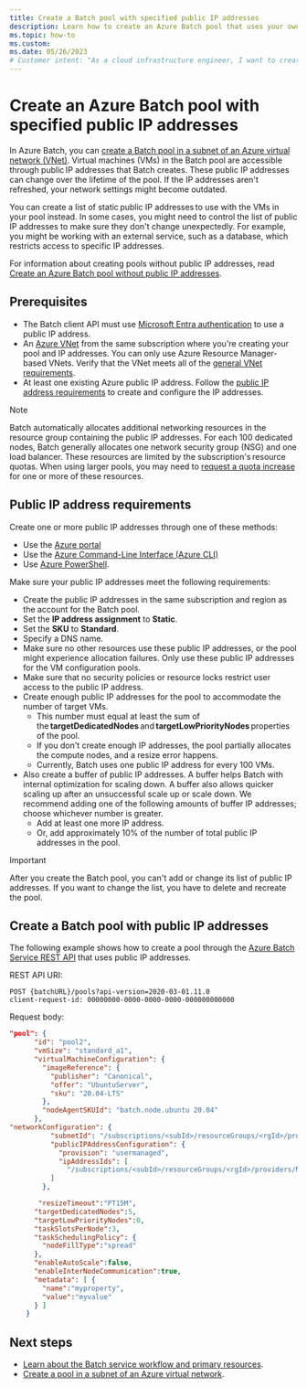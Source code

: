 ```yaml
---
title: Create a Batch pool with specified public IP addresses
description: Learn how to create an Azure Batch pool that uses your own static public IP addresses.
ms.topic: how-to
ms.custom:
ms.date: 05/26/2023
# Customer intent: "As a cloud infrastructure engineer, I want to create a Batch pool using static public IP addresses, so that I can maintain consistent network access for external services that require specific IP whitelisting."
---
```


# Create an Azure Batch pool with specified public IP addresses

In Azure Batch, you can [create a Batch pool in a subnet of an Azure virtual network (VNet)](batch-virtual-network.md). Virtual machines (VMs) in the Batch pool are accessible through public IP addresses that Batch creates. These public IP addresses can change over the lifetime of the pool. If the IP addresses aren't refreshed, your network settings might become outdated.

You can create a list of static public IP addresses to use with the VMs in your pool instead. In some cases, you might need to control the list of public IP addresses to make sure they don't change unexpectedly.  For example, you might be working with an external service, such as a database, which restricts access to specific IP addresses.

For information about creating pools without public IP addresses, read [Create an Azure Batch pool without public IP addresses](./simplified-node-communication-pool-no-public-ip.md).

## Prerequisites

- The Batch client API must use [Microsoft Entra authentication](batch-aad-auth.md) to use a public IP address.
- An [Azure VNet](batch-virtual-network.md) from the same subscription where you're creating your pool and IP addresses. You can only use Azure Resource Manager-based VNets. Verify that the VNet meets all of the [general VNet requirements](batch-virtual-network.md#general-virtual-network-requirements).
- At least one existing Azure public IP address. Follow the [public IP address requirements](#public-ip-address-requirements) to create and configure the IP addresses.

> [!NOTE]
> Batch automatically allocates additional networking resources in the resource group containing the public IP addresses. For each 100 dedicated nodes, Batch generally allocates one network security group (NSG) and one load balancer. These resources are limited by the subscription's resource quotas. When using larger pools, you may need to [request a quota increase](batch-quota-limit.md#increase-a-quota) for one or more of these resources.

## Public IP address requirements

Create one or more public IP addresses through one of these methods:
- Use the [Azure portal](../virtual-network/ip-services/virtual-network-public-ip-address.md#create-a-public-ip-address)
- Use the [Azure Command-Line Interface (Azure CLI)](/cli/azure/network/public-ip#az-network-public-ip-create)
- Use [Azure PowerShell](/powershell/module/az.network/new-azpublicipaddress).

Make sure your public IP addresses meet the following requirements:

- Create the public IP addresses in the same subscription and region as the account for the Batch pool.
- Set the **IP address assignment** to **Static**.
- Set the **SKU** to **Standard**.
- Specify a DNS name.
- Make sure no other resources use these public IP addresses, or the pool might experience allocation failures. Only use these public IP addresses for the VM configuration pools.
- Make sure that no security policies or resource locks restrict user access to the public IP address.
- Create enough public IP addresses for the pool to accommodate the number of target VMs.
    - This number must equal at least the sum of the **targetDedicatedNodes** and **targetLowPriorityNodes** properties of the pool.
    - If you don't create enough IP addresses, the pool partially allocates the compute nodes, and a resize error happens.
    - Currently, Batch uses one public IP address for every 100 VMs.
- Also create a buffer of public IP addresses. A buffer helps Batch with internal optimization for scaling down. A buffer also allows quicker scaling up after an unsuccessful scale up or scale down. We recommend adding one of the following amounts of buffer IP addresses; choose whichever number is greater.
    - Add at least one more IP address.
    - Or, add approximately 10% of the number of total public IP addresses in the pool.

> [!IMPORTANT]
> After you create the Batch pool, you can't add or change its list of public IP addresses. If you want to change the list, you have to delete and recreate the pool.

## Create a Batch pool with public IP addresses

The following example shows how to create a pool through the [Azure Batch Service REST API](/rest/api/batchservice/pool/add) that uses public IP addresses.

REST API URI:

```http
POST {batchURL}/pools?api-version=2020-03-01.11.0
client-request-id: 00000000-0000-0000-0000-000000000000
```

Request body:

```json
"pool": {
      "id": "pool2",
      "vmSize": "standard_a1",
      "virtualMachineConfiguration": {
        "imageReference": {
          "publisher": "Canonical",
          "offer": "UbuntuServer",
          "sku": "20.04-LTS"
        },
        "nodeAgentSKUId": "batch.node.ubuntu 20.04"
      },
"networkConfiguration": {
          "subnetId": "/subscriptions/<subId>/resourceGroups/<rgId>/providers/Microsoft.Network/virtualNetworks/<vNetId>/subnets/<subnetId>",
          "publicIPAddressConfiguration": {
            "provision": "usermanaged",
            "ipAddressIds": [
              "/subscriptions/<subId>/resourceGroups/<rgId>/providers/Microsoft.Network/publicIPAddresses/<publicIpId>"
          ]
        },

       "resizeTimeout":"PT15M",
      "targetDedicatedNodes":5,
      "targetLowPriorityNodes":0,
      "taskSlotsPerNode":3,
      "taskSchedulingPolicy": {
        "nodeFillType":"spread"
      },
      "enableAutoScale":false,
      "enableInterNodeCommunication":true,
      "metadata": [ {
        "name":"myproperty",
        "value":"myvalue"
      } ]
    }
```

## Next steps

- [Learn about the Batch service workflow and primary resources](batch-service-workflow-features.md).
- [Create a pool in a subnet of an Azure virtual network](batch-virtual-network.md).
